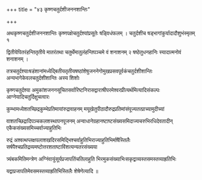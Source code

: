 +++
title = "४३ कृष्णचतुर्दशीजननशान्तिः"

+++

अथकृष्णचतुर्दशीजननशान्तिः कृष्णपक्षेचतुर्दश्यांप्रसूतेः षड्विधंफलम् । चतुर्दशीच षड्‌भागांकुर्यादादौशुभंस्मृतम् १

द्वितीयेपितरंहन्तितृतीये मातरंतथा चतुर्थेमातुलंहन्तिपञ्चमे वं शनाशनम् २ षष्ठेतुधनहानिः स्यादात्मनोवं शनाशनम् ।

तत्रचतुर्दश्याःषडंशानांमध्येद्बितीयतृतीयषष्ठांशेषुजननेगोमुखप्रसवपूर्वकंचतुर्दशीशान्तिः अन्यभागेकेवलचतुर्दशीशान्तिः अस्य शिशोः

कृष्णचतुर्दश्या अमुकांशजननसूचितसर्वारिष्टनिरासद्वाराश्रीपरमेश्वरप्रीत्यर्थमित्यादिसंकल्पः आग्नेयादिचतुर्दिक्षुचत्वारः

कुम्भामध्येशतच्छिद्रकुम्भेप्रतिमायांरुद्रावाहनम् मयूखेतुपीठादौरुद्रप्रतिमांसंपूज्यतत्प्राच्यामुदीच्यां

वाशतच्छिद्रादिपञ्चकलशस्थापनपूजनम् अन्वाधानेग्रहानष्टाष्टसंख्यसमिदाज्यचरुभिरधिदेवतादीन्‌ एकैकसंख्यसमिच्चर्वाज्याहुतिभिः

रुद्रं अश्वत्थप्लक्षपलाशखदिरसमिद्भिश्चर्वाहुतिभिराज्याहुतिभिर्माषैस्तिलैः सर्षपैश्चप्रतिद्रव्यमष्टोत्तरशताष्टाविंशत्यन्यतरसंख्यया

त्र्यंबकमितिमन्त्रेण अग्निंवायुंसूर्यप्रजापतिंचतिलाहुति भिरमुकसंख्याभिःसकृद्वाव्यस्तसमस्तव्याह्रतिभिः

यद्वाप्रजापतिमेवसमस्तव्याह्रतिभिस्तिलैः शेषेणेत्यादि ॥
